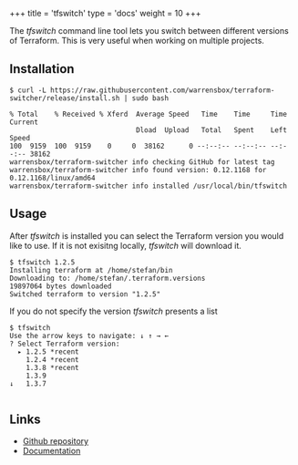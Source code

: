 +++
title = 'tfswitch'
type = 'docs'
weight = 10
+++


The _tfswitch_ command line tool lets you switch between different versions of Terraform.
This is very useful when working on multiple projects.

## Installation

  ```shell
  $ curl -L https://raw.githubusercontent.com/warrensbox/terraform-switcher/release/install.sh | sudo bash

  % Total    % Received % Xferd  Average Speed   Time    Time     Time  Current
                                 Dload  Upload   Total   Spent    Left  Speed
  100  9159  100  9159    0     0  38162      0 --:--:-- --:--:-- --:--:-- 38162
  warrensbox/terraform-switcher info checking GitHub for latest tag
  warrensbox/terraform-switcher info found version: 0.12.1168 for 0.12.1168/linux/amd64
  warrensbox/terraform-switcher info installed /usr/local/bin/tfswitch
  ```

## Usage

After _tfswitch_  is installed you can select the Terraform version you would
  like to use. If it is not exisitng locally, _tfswitch_ will download it.

```shell
$ tfswitch 1.2.5
Installing terraform at /home/stefan/bin
Downloading to: /home/stefan/.terraform.versions
19897064 bytes downloaded
Switched terraform to version "1.2.5"  
```

If you do not specify the version _tfswitch_ presents a list

```shell
$ tfswitch
Use the arrow keys to navigate: ↓ ↑ → ← 
? Select Terraform version: 
  ▸ 1.2.5 *recent
    1.2.4 *recent
    1.3.8 *recent
    1.3.9
↓   1.3.7
 
```

## Links

- [Github repository](https://github.com/warrensbox/terraform-switcher)
- [Documentation](https://tfswitch.warrensbox.com/)
